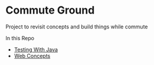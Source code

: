 # Commute Ground 
Project to revisit concepts and build things while commute

In this Repo
- [Testing With Java](https://github.com/hkcodebase/commute-ground/blob/main/testing-with-java/)
- [Web Concepts](https://github.com/hkcodebase/commute-ground/blob/main/web-concepts/)

